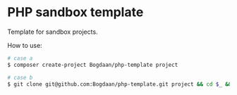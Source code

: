 # PHP sandbox template  

Template for sandbox projects.

How to use:
```bash
# case a
$ composer create-project Bogdaan/php-template project

# case b
$ git clone git@github.com:Bogdaan/php-template.git project && cd $_ && rm -rf .git && git init
```
